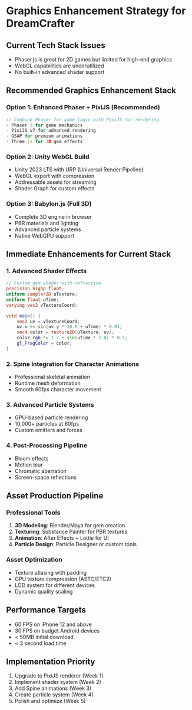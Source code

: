 # Graphics Enhancement Strategy for DreamCrafter

## Current Tech Stack Issues
- Phaser.js is great for 2D games but limited for high-end graphics
- WebGL capabilities are underutilized
- No built-in advanced shader support

## Recommended Graphics Enhancement Stack

### Option 1: Enhanced Phaser + PixiJS (Recommended)
```javascript
// Combine Phaser for game logic with PixiJS for rendering
- Phaser 3 for game mechanics
- PixiJS v7 for advanced rendering
- GSAP for premium animations
- Three.js for 3D gem effects
```

### Option 2: Unity WebGL Build
- Unity 2023 LTS with URP (Universal Render Pipeline)
- WebGL export with compression
- Addressable assets for streaming
- Shader Graph for custom effects

### Option 3: Babylon.js (Full 3D)
- Complete 3D engine in browser
- PBR materials and lighting
- Advanced particle systems
- Native WebGPU support

## Immediate Enhancements for Current Stack

### 1. Advanced Shader Effects
```glsl
// Custom gem shader with refraction
precision highp float;
uniform sampler2D uTexture;
uniform float uTime;
varying vec2 vTextureCoord;

void main() {
    vec2 uv = vTextureCoord;
    uv.x += sin(uv.y * 10.0 + uTime) * 0.01;
    vec4 color = texture2D(uTexture, uv);
    color.rgb *= 1.2 + sin(uTime * 2.0) * 0.1;
    gl_FragColor = color;
}
```

### 2. Spine Integration for Character Animations
- Professional skeletal animation
- Runtime mesh deformation
- Smooth 60fps character movement

### 3. Advanced Particle Systems
- GPU-based particle rendering
- 10,000+ particles at 60fps
- Custom emitters and forces

### 4. Post-Processing Pipeline
- Bloom effects
- Motion blur
- Chromatic aberration
- Screen-space reflections

## Asset Production Pipeline

### Professional Tools
1. **3D Modeling**: Blender/Maya for gem creation
2. **Texturing**: Substance Painter for PBR textures  
3. **Animation**: After Effects + Lottie for UI
4. **Particle Design**: Particle Designer or custom tools

### Asset Optimization
- Texture atlasing with padding
- GPU texture compression (ASTC/ETC2)
- LOD system for different devices
- Dynamic quality scaling

## Performance Targets
- 60 FPS on iPhone 12 and above
- 30 FPS on budget Android devices
- < 50MB initial download
- < 3 second load time

## Implementation Priority
1. Upgrade to PixiJS renderer (Week 1)
2. Implement shader system (Week 2)
3. Add Spine animations (Week 3)
4. Create particle system (Week 4)
5. Polish and optimize (Week 5)